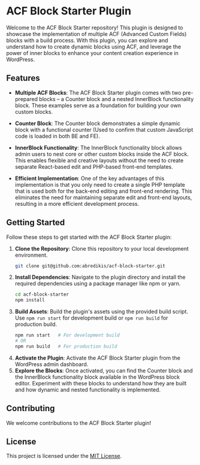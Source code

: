 # ACF Block Starter Plugin

Welcome to the ACF Block Starter repository! This plugin is designed to showcase the implementation of multiple ACF (Advanced Custom Fields) blocks with a build process. With this plugin, you can explore and understand how to create dynamic blocks using ACF, and leverage the power of inner blocks to enhance your content creation experience in WordPress.

## Features

- **Multiple ACF Blocks**: The ACF Block Starter plugin comes with two pre-prepared blocks – a Counter block and a nested InnerBlock functionality block. These examples serve as a foundation for building your own custom blocks.

- **Counter Block**: The Counter block demonstrates a simple dynamic block with a functional counter (Used to confirm that custom JavaScript code is loaded in both BE and FE).

- **InnerBlock Functionality**: The InnerBlock functionality block allows admin users to nest core or other custom blocks inside the ACF block. This enables flexible and creative layouts without the need to create separate React-based edit and PHP-based front-end templates.

- **Efficient Implementation**: One of the key advantages of this implementation is that you only need to create a single PHP template that is used both for the back-end editing and front-end rendering. This eliminates the need for maintaining separate edit and front-end layouts, resulting in a more efficient development process.

## Getting Started

Follow these steps to get started with the ACF Block Starter plugin:

1. **Clone the Repository**: Clone this repository to your local development environment.
    ```bash
    git clone git@github.com:abredikis/acf-block-starter.git
    ```
2. **Install Dependencies**: Navigate to the plugin directory and install the required dependencies using a package manager like npm or yarn.
    ```bash
    cd acf-block-starter
    npm install
    ```
3. **Build Assets**: Build the plugin's assets using the provided build script. Use `npm run start` for development build or `npm run build` for production build.
    ```bash
    npm run start   # For development build
    # OR
    npm run build   # For production build
    ```
4. **Activate the Plugin**: Activate the ACF Block Starter plugin from the WordPress admin dashboard.
5. **Explore the Blocks**: Once activated, you can find the Counter block and the InnerBlock functionality block available in the WordPress block editor. Experiment with these blocks to understand how they are built and how dynamic and nested functionality is implemented.

## Contributing

We welcome contributions to the ACF Block Starter plugin!

## License

This project is licensed under the [MIT License](LICENSE).

